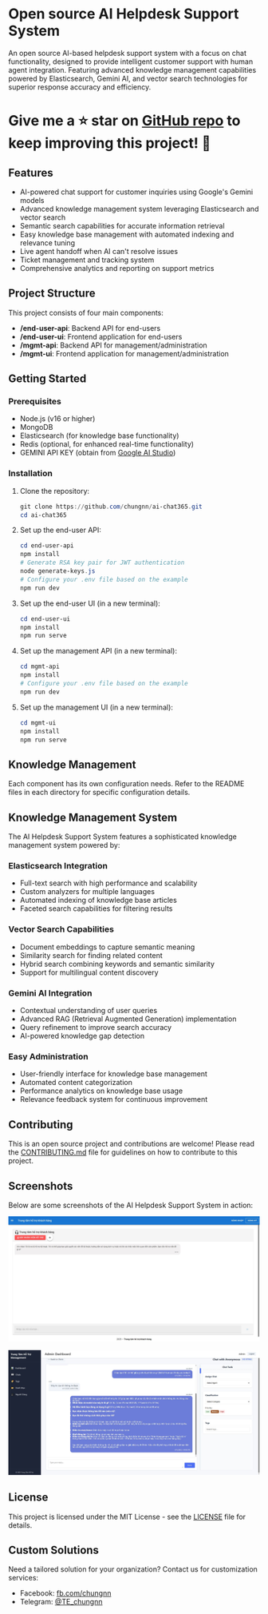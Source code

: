 # Open source AI Helpdesk Support System

An open source AI-based helpdesk support system with a focus on chat functionality, designed to provide intelligent customer support with human agent integration. Featuring advanced knowledge management capabilities powered by Elasticsearch, Gemini AI, and vector search technologies for superior response accuracy and efficiency.

# Give me a ⭐ star on [GitHub repo](https://github.com/chungnn/ai-chat365) to keep improving this project! 💖

## Features
- AI-powered chat support for customer inquiries using Google's Gemini models
- Advanced knowledge management system leveraging Elasticsearch and vector search
- Semantic search capabilities for accurate information retrieval
- Easy knowledge base management with automated indexing and relevance tuning
- Live agent handoff when AI can't resolve issues
- Ticket management and tracking system
- Comprehensive analytics and reporting on support metrics

## Project Structure
This project consists of four main components:
- **/end-user-api**: Backend API for end-users
- **/end-user-ui**: Frontend application for end-users
- **/mgmt-api**: Backend API for management/administration
- **/mgmt-ui**: Frontend application for management/administration

## Getting Started

### Prerequisites
- Node.js (v16 or higher)
- MongoDB
- Elasticsearch (for knowledge base functionality)
- Redis (optional, for enhanced real-time functionality)
- GEMINI API KEY (obtain from [Google AI Studio](https://makersuite.google.com/app/apikey))

### Installation

1. Clone the repository:
    ```powershell
    git clone https://github.com/chungnn/ai-chat365.git
    cd ai-chat365
    ```

2. Set up the end-user API:
    ```powershell
    cd end-user-api
    npm install
    # Generate RSA key pair for JWT authentication
    node generate-keys.js
    # Configure your .env file based on the example
    npm run dev
    ```

3. Set up the end-user UI (in a new terminal):
    ```powershell
    cd end-user-ui
    npm install
    npm run serve
    ```

4. Set up the management API (in a new terminal):
    ```powershell
    cd mgmt-api
    npm install
    # Configure your .env file based on the example
    npm run dev
    ```

5. Set up the management UI (in a new terminal):
    ```powershell
    cd mgmt-ui
    npm install
    npm run serve
    ```

## Knowledge Management
Each component has its own configuration needs. Refer to the README files in each directory for specific configuration details.

## Knowledge Management System
The AI Helpdesk Support System features a sophisticated knowledge management system powered by:

### Elasticsearch Integration
- Full-text search with high performance and scalability
- Custom analyzers for multiple languages
- Automated indexing of knowledge base articles
- Faceted search capabilities for filtering results

### Vector Search Capabilities
- Document embeddings to capture semantic meaning
- Similarity search for finding related content
- Hybrid search combining keywords and semantic similarity
- Support for multilingual content discovery

### Gemini AI Integration
- Contextual understanding of user queries
- Advanced RAG (Retrieval Augmented Generation) implementation
- Query refinement to improve search accuracy
- AI-powered knowledge gap detection

### Easy Administration
- User-friendly interface for knowledge base management
- Automated content categorization
- Performance analytics on knowledge base usage
- Relevance feedback system for continuous improvement

## Contributing
This is an open source project and contributions are welcome! Please read the [CONTRIBUTING.md](CONTRIBUTING.md) file for guidelines on how to contribute to this project.

## Screenshots
Below are some screenshots of the AI Helpdesk Support System in action:

![Chat Interface](screenshots/sc1.JPG)

![MGMT Chat Interface](screenshots/sc2.JPG)

## License
This project is licensed under the MIT License - see the [LICENSE](LICENSE) file for details.

## Custom Solutions
Need a tailored solution for your organization? Contact us for customization services:
- Facebook: [fb.com/chungnn](https://fb.com/chungnn)
- Telegram: [@TE_chungnn](https://t.me/TE_chungnn)